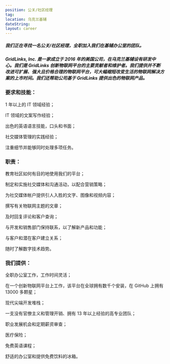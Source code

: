 ```yaml
---
position: 公关/社区经理
tag:
location: 乌克兰基辅
dateString:
layout: career
---
```

##### 我们正在寻找一名公关/社区经理，全职加入我们在基辅办公室的团队。
##### GridLinks, Inc. 是一家成立于 2016 年的美国公司，在乌克兰基辅设有研发中心。我们是 GridLinks 创新物联网平台的主要贡献者和维护者。我们提供并不断改进可扩展、强大且价格合理的物联网平台，可大幅缩短改变生活的物联网解决方案的上市时间。我们还帮助公司基于 GridLinks 提供出色的物联网产品。

### 要求和技能：
1 年以上的 IT 领域经验；

IT 领域的文案写作经验；

出色的英语语言技能，口头和书面；

社交媒体管理的实践经验；

注重细节并能够同时处理多项任务。

### 职责：
教育社区如何有目的地使用我们的平台；

制定和实施社交媒体和沟通活动，以配合营销策略；

为社交媒体帐户提供引人入胜的文字、图像和视频内容；

撰写有关物联网主题的文章；

及时回复评论和客户查询；

与开发和销售部门保持联系，以了解新产品和功能；

与客户和潜在客户建立关系；

随时了解数字技术趋势。

### 我们提供：
全职办公室工作，工作时间灵活；

在一个创新物联网平台上工作，该平台在全球拥有数千个安装，在 GitHub 上拥有 13000 多颗星；

现代尖端开发堆栈；

一支没有官僚主义和管理开销、拥有 13 年以上经验的高专业团队；

职业发展机会和定期薪资审查；

医疗保险；

免费英语课程；

舒适的办公室和提供免费饮料的冰箱。